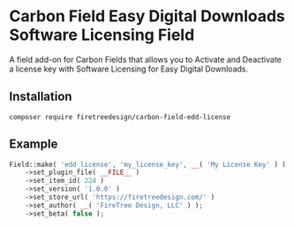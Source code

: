 # Carbon Field Easy Digital Downloads Software Licensing Field

A field add-on for Carbon Fields that allows you to Activate and Deactivate a license key with Software Licensing for Easy Digital Downloads.

## Installation 

```shell
composer require firetreedesign/carbon-field-edd-license
```

## Example

```php
Field::make( 'edd_license', 'my_license_key', __( 'My License Key' ) )
    ->set_plugin_file( __FILE__ )
    ->set_item_id( 224 )
    ->set_version( '1.0.0' )
    ->set_store_url( 'https://firetreedesign.com/' )
    ->set_author( __( 'FireTree Design, LLC' ) );
    ->set_beta( false );
```
